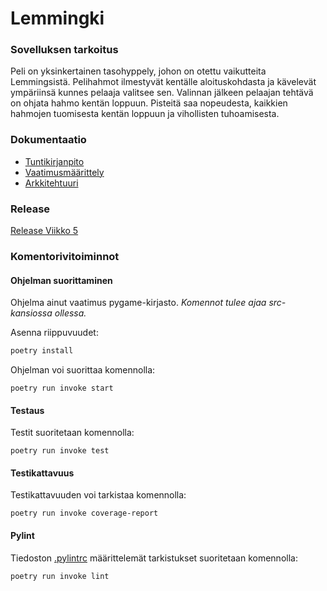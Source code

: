 # Lemmingki

### Sovelluksen tarkoitus
Peli on yksinkertainen tasohyppely, johon on otettu vaikutteita Lemmingsistä. Pelihahmot ilmestyvät kentälle aloituskohdasta ja kävelevät ympäriinsä kunnes pelaaja valitsee sen. Valinnan jälkeen pelaajan tehtävä on ohjata hahmo kentän loppuun.
Pisteitä saa nopeudesta, kaikkien hahmojen tuomisesta kentän loppuun ja vihollisten tuhoamisesta. 

### Dokumentaatio
- [Tuntikirjanpito](./Documents/tuntukirjanpito.md)
- [Vaatimusmäärittely](./Documents/vaatimusmaarittely.md)
- [Arkkitehtuuri](./Documents/arkkitehtuuri.md)

### Release
[Release Viikko 5](https://github.com/juhkarhu/ot_harjoitustyo/releases/tag/viikko5)

### Komentorivitoiminnot
#### Ohjelman suorittaminen
Ohjelma ainut vaatimus pygame-kirjasto.
*Komennot tulee ajaa src-kansiossa ollessa.*

Asenna riippuvuudet:
```bash
poetry install
```

Ohjelman voi suorittaa komennolla:
```
poetry run invoke start
```
#### Testaus
Testit suoritetaan komennolla:
```
poetry run invoke test
```

#### Testikattavuus
Testikattavuuden voi tarkistaa komennolla:
```
poetry run invoke coverage-report
```

#### Pylint
Tiedoston [.pylintrc](./src/.pylintrc) määrittelemät tarkistukset suoritetaan komennolla:
```
poetry run invoke lint
```
